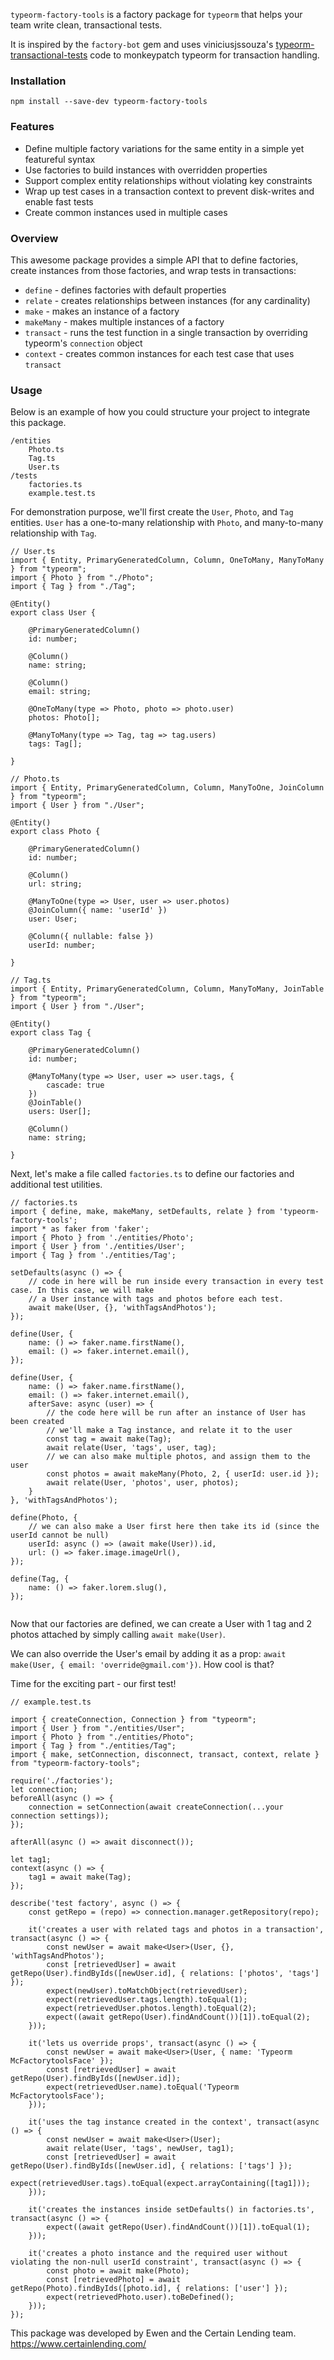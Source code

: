 `typeorm-factory-tools` is a factory package for `typeorm` that
helps your team write clean, transactional tests.

It is inspired by the `factory-bot` gem and uses viniciusjssouza's [typeorm-transactional-tests](https://github.com/viniciusjssouza/typeorm-transactional-tests) code to monkeypatch typeorm for transaction handling.

### Installation
```
npm install --save-dev typeorm-factory-tools
```

### Features
- Define multiple factory variations for the same entity in a simple yet featureful syntax
- Use factories to build instances with overridden properties
- Support complex entity relationships without violating key constraints
- Wrap up test cases in a transaction context to prevent disk-writes and enable fast tests
- Create common instances used in multiple cases

### Overview

This awesome package provides a simple API that to define factories, create instances from those factories, and wrap tests in transactions:
- `define` - defines factories with default properties
- `relate` - creates relationships between instances (for any cardinality)
- `make` - makes an instance of a factory
- `makeMany` - makes multiple instances of a factory
- `transact` - runs the test function in a single transaction by overriding typeorm's `connection` object
- `context` - creates common instances for each test case that uses `transact`

### Usage
Below is an example of how you could structure your project to integrate this package.
```
/entities
    Photo.ts
    Tag.ts
    User.ts
/tests
    factories.ts
    example.test.ts
```

For demonstration purpose, we'll first create the `User`, `Photo`, and `Tag` entities. `User` has a one-to-many relationship with `Photo`, and many-to-many relationship with `Tag`.
```
// User.ts
import { Entity, PrimaryGeneratedColumn, Column, OneToMany, ManyToMany } from "typeorm";
import { Photo } from "./Photo";
import { Tag } from "./Tag";

@Entity()
export class User {

    @PrimaryGeneratedColumn()
    id: number;

    @Column()
    name: string;

    @Column()
    email: string;

    @OneToMany(type => Photo, photo => photo.user)
    photos: Photo[];

    @ManyToMany(type => Tag, tag => tag.users)
    tags: Tag[];

}

// Photo.ts
import { Entity, PrimaryGeneratedColumn, Column, ManyToOne, JoinColumn } from "typeorm";
import { User } from "./User";

@Entity()
export class Photo {

    @PrimaryGeneratedColumn()
    id: number;

    @Column()
    url: string;

    @ManyToOne(type => User, user => user.photos)
    @JoinColumn({ name: 'userId' })
    user: User;

    @Column({ nullable: false })
    userId: number;

}

// Tag.ts
import { Entity, PrimaryGeneratedColumn, Column, ManyToMany, JoinTable } from "typeorm";
import { User } from "./User";

@Entity()
export class Tag {

    @PrimaryGeneratedColumn()
    id: number;

    @ManyToMany(type => User, user => user.tags, {
        cascade: true
    })
    @JoinTable()
    users: User[];

    @Column()
    name: string;

}
```

Next, let's make a file called `factories.ts` to define our factories and additional test utilities.

```
// factories.ts
import { define, make, makeMany, setDefaults, relate } from 'typeorm-factory-tools';
import * as faker from 'faker';
import { Photo } from './entities/Photo';
import { User } from './entities/User';
import { Tag } from './entities/Tag';

setDefaults(async () => {
    // code in here will be run inside every transaction in every test case. In this case, we will make
    // a User instance with tags and photos before each test.
    await make(User, {}, 'withTagsAndPhotos');
});

define(User, {
    name: () => faker.name.firstName(),
    email: () => faker.internet.email(),
});

define(User, {
    name: () => faker.name.firstName(),
    email: () => faker.internet.email(),
    afterSave: async (user) => { 
        // the code here will be run after an instance of User has been created
        // we'll make a Tag instance, and relate it to the user
        const tag = await make(Tag);
        await relate(User, 'tags', user, tag);
        // we can also make multiple photos, and assign them to the user
        const photos = await makeMany(Photo, 2, { userId: user.id });
        await relate(User, 'photos', user, photos);
    }
}, 'withTagsAndPhotos');

define(Photo, {
    // we can also make a User first here then take its id (since the userId cannot be null)
    userId: async () => (await make(User)).id,
    url: () => faker.image.imageUrl(),
});

define(Tag, {
    name: () => faker.lorem.slug(),
});


```

Now that our factories are defined, we can create a User with 1 tag and 2 photos attached by simply calling `await make(User)`.

We can also override the User's email by adding it as a prop: `await make(User, { email: 'override@gmail.com'})`. How cool is that?

Time for the exciting part - our first test!

```
// example.test.ts

import { createConnection, Connection } from "typeorm";
import { User } from "./entities/User";
import { Photo } from "./entities/Photo";
import { Tag } from "./entities/Tag";
import { make, setConnection, disconnect, transact, context, relate } from "typeorm-factory-tools";

require('./factories');
let connection;
beforeAll(async () => {
    connection = setConnection(await createConnection(...your connection settings));
});

afterAll(async () => await disconnect());

let tag1;
context(async () => {
    tag1 = await make(Tag);
});

describe('test factory', async () => {
    const getRepo = (repo) => connection.manager.getRepository(repo);

    it('creates a user with related tags and photos in a transaction', transact(async () => {
        const newUser = await make<User>(User, {}, 'withTagsAndPhotos');
        const [retrievedUser] = await getRepo(User).findByIds([newUser.id], { relations: ['photos', 'tags'] });
        expect(newUser).toMatchObject(retrievedUser);
        expect(retrievedUser.tags.length).toEqual(1);
        expect(retrievedUser.photos.length).toEqual(2);
        expect((await getRepo(User).findAndCount())[1]).toEqual(2);
    }));

    it('lets us override props', transact(async () => {
        const newUser = await make<User>(User, { name: 'Typeorm McFactorytoolsFace' });
        const [retrievedUser] = await getRepo(User).findByIds([newUser.id]);
        expect(retrievedUser.name).toEqual('Typeorm McFactorytoolsFace');
    }));

    it('uses the tag instance created in the context', transact(async () => {
        const newUser = await make<User>(User);
        await relate(User, 'tags', newUser, tag1);
        const [retrievedUser] = await getRepo(User).findByIds([newUser.id], { relations: ['tags'] });
        expect(retrievedUser.tags).toEqual(expect.arrayContaining([tag1]));
    }));

    it('creates the instances inside setDefaults() in factories.ts', transact(async () => {
        expect((await getRepo(User).findAndCount())[1]).toEqual(1);
    }));

    it('creates a photo instance and the required user without violating the non-null userId constraint', transact(async () => {
        const photo = await make(Photo);
        const [retrievedPhoto] = await getRepo(Photo).findByIds([photo.id], { relations: ['user'] });
        expect(retrievedPhoto.user).toBeDefined();
    }));
});
```

This package was developed by Ewen and the Certain Lending team.
https://www.certainlending.com/